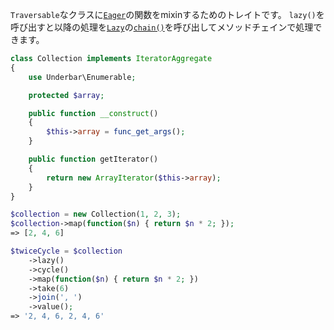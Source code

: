 `Traversable`なクラスに[`Eager`](#Eager)の関数をmixinするためのトレイトです。
`lazy()`を呼び出すと以降の処理を[`Lazy`](#Lazy)の[`chain()`](#chain)を呼び出してメソッドチェインで処理できます。

```php
class Collection implements IteratorAggregate
{
    use Underbar\Enumerable;

    protected $array;

    public function __construct()
    {
        $this->array = func_get_args();
    }

    public function getIterator()
    {
        return new ArrayIterator($this->array);
    }
}

$collection = new Collection(1, 2, 3);
$collection->map(function($n) { return $n * 2; });
=> [2, 4, 6]

$twiceCycle = $collection
    ->lazy()
    ->cycle()
    ->map(function($n) { return $n * 2; })
    ->take(6)
    ->join(', ')
    ->value();
=> '2, 4, 6, 2, 4, 6'
```
